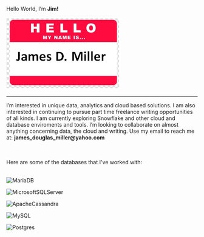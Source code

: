 Hello World, I’m <B>Jim!</B><BR><BR>
![hello.png](hello.png)
<HR>
I’m interested in unique data, analytics and cloud based solutions. I am also interested in continuing to pursue part time freelance writing opportunities of all kinds. I am currently exploring Snowflake and other cloud and database enviroments and tools. I’m looking to collaborate on almost anything concerning data, the cloud and writing. Use my email to reach me at: <B>james_douglas_miller@yahoo.com</B>

<!---
JamesDMiller1969/JamesDMiller1969 is a ✨ special ✨ repository because its `README.md` (this file) appears on your GitHub profile.
You can click the Preview link to take a look at your changes.
--->
<BR><BR>
Here are some of the databases that I've worked with:<BR><BR>

![MariaDB](https://img.shields.io/badge/MariaDB-003545?style=for-the-badge&logo=mariadb&logoColor=white)
<BR>

![MicrosoftSQLServer](https://img.shields.io/badge/Microsoft%20SQL%20Sever-CC2927?style=for-the-badge&logo=microsoft%20sql%20server&logoColor=white)

![ApacheCassandra](https://img.shields.io/badge/cassandra-%231287B1.svg?style=for-the-badge&logo=apache-cassandra&logoColor=white)

![MySQL](https://img.shields.io/badge/mysql-%2300f.svg?style=for-the-badge&logo=mysql&logoColor=white)

![Postgres](https://img.shields.io/badge/postgres-%23316192.svg?style=for-the-badge&logo=postgresql&logoColor=white)



